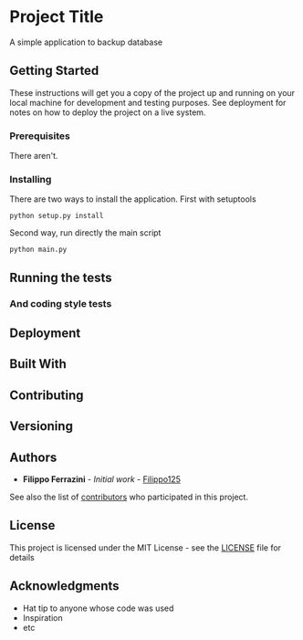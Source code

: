 # Project Title

A simple application to backup database

## Getting Started

These instructions will get you a copy of the project up and running on your local machine for development and testing purposes. See deployment for notes on how to deploy the project on a live system.

### Prerequisites
There aren't.
### Installing

There are two ways to install the application. 
First with setuptools

```
python setup.py install
```

Second way, run directly the main script

```
python main.py
```


## Running the tests
### And coding style tests
## Deployment
## Built With
## Contributing
## Versioning
## Authors

* **Filippo Ferrazini** - *Initial work* - [Filippo125](https://github.com/Filippo125)

See also the list of [contributors](https://github.com/your/project/contributors) who participated in this project.

## License

This project is licensed under the MIT License - see the [LICENSE](LICENSE) file for details

## Acknowledgments

* Hat tip to anyone whose code was used
* Inspiration
* etc
